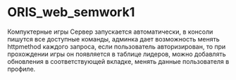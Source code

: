 # ORIS_web_semwork1
Компуктерные игры
Сервер запускается автоматически, в консоли пишутся все доступные команды, админка дает возможность менять httpmethod каждого запроса, 
если пользователь авторизирован, то при прохождении игры он появляется в таблице лидеров, можно добавлять обновления в соответствующей вкладке,
менять данные пользователя в профиле.
